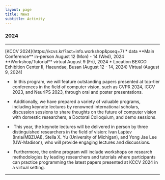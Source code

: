 ```yaml
---
layout: page
title: News
subtitle: Activity
---
```


### 2024
<hr>
[KCCV 2024](https://kcvs.kr/?act=info.workshop&pseq=7)  
* data  
  **Main Conference** in-person August 12 (Mon) - 14 (Wed), 2024  
  **Workshop/Tutorial** virtual August 9 (Fri), 2024  
* Location  
  BEXCO Exhibition Center II, Haeundae, Busan (August 12 - 14, 2024)
  Virtual (August 9, 2024)  

- &nbsp;In this program, we will feature outstanding papers presented at top-tier conferences in the field of computer vision, such as CVPR 2024, ICCV 2023, and NeurIPS 2023, through oral and poster presentations.  
- &nbsp;Additionally, we have prepared a variety of valuable programs, including keynote lectures by renowned international scholars, discussion sessions to share thoughts on the future of computer vision with domestic researchers, a Doctoral Colloquium, and demo sessions.  
- &nbsp;This year, the keynote lectures will be delivered in person by three distinguished researchers in the field of vision: Ivan Laptev (Inria/MBZUAI), Stella X. Yu (University of Michigan), and Yong Jae Lee (UW-Madison), who will provide engaging lectures and discussions.  

- &nbsp;Furthermore, the online program will include workshops on research methodologies by leading researchers and tutorials where participants can practice programming the latest papers presented at KCCV 2024 in a virtual setting.  
<hr>
